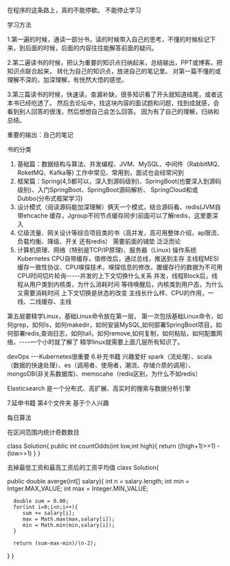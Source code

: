 
在程序的这条路上，真的不能停歇。
不能停止学习

学习方法

1.第一遍的时候，通读一部分书，读的时候带入自己的思考，不懂的时候标记下来，到后面的时候，后面的内容往往能解答前面的疑问。

2.第二遍读书的时候，把认为重要的知识点归纳起来，总结输出，PPT或博客。把知识点联合起来，
转化为自己的知识点，放进自己的笔记里。
对第一篇不懂的或理解不深的，加深理解，有恍然大悟的感觉。


3.第三篇读书的时候，快速读，查漏补缺，很多知识看了开头就知道结尾，或者这本书已经吃透了。 然后去论坛中，找这块内容的面试题和问题，找到成就感，会看到别人回答的很浅，然后想想自己会怎么回答。 因为有了自己的理解，归纳和总结。

重要的输出：自己的笔记


书的分类

1. 基础篇：数据结构与算法、并发编程、JVM、MySQL、中间件（RabbitMQ、RoketMQ、Kafka等)
   工作中常见、常用到，面试也会经常问到
2. 框架篇：Spring(4,5都可以，深入到源码级别)、SpringBoot(也要深入到源码级别)、入门SpringBoot、SpringBoot源码解析、 SpringCloud和或Dubbo(分布式框架学习)
3. 设计模式（阅读源码能加深理解）俩天一个模式，结合源码看、redis(JVM自带ehcache 缓存，Jgroup不同节点缓存同步)前面可以了解redis，这里要深入
4. 亿级流量、网关设计等综合项目类的书（高并发，高可用整体介绍，ap限流、负载均衡、降级、开关  还有redis） 需要前面的铺垫   泛泛而论
5. 计算机原理、网络（特别是TCP/IP原理)、服务器（Linux) 操作系统 Kubernetes
CPU自带缓存，值修改后，通过总线，推送到主存
主线程MESI缓存一致性协议、CPU嗅探技术，嗅探信息的修改，置缓存行的数据为不可用
CPU时间切片轮询-----并发的上下文切换什么关系
并发，线程Block后，线程从用户类到内核类，为什么消耗时间
等待唤醒后，内核类到用户态，为什么又需要消耗时间
上下文切换是状态的改变
主线长什么样、CPU的作用，一线、二线缓存、主线

第五层要精学Linux，基础Linux命令放在第一层，
第一次包括基础Linux命令，如何grep，如何ls，如何makedir，如何安装MySQL,如何部署SpringBoot项目，如何部署redis,查询日志，如何tail，如何remove,如何复制，如何粘贴，如何配置网络，----一个小时就了解了
精学linux就需要上面几层所有知识了。

devOps ---Kubernetes很重要
6.补充书籍 兴趣爱好
spark（流处理）、scala（数据的快速处理）、es（调用者、使用者，潮流、存储介质的调用）、mongoDB(非关系数据库)、memocahe（redis区别，为什么不如redis）

Elasticsearch 是一个分布式、高扩展、高实时的搜索与数据分析引擎

7.延申书籍 第4个文件夹 基于个人兴趣

每日算法


在区间范围内统计奇数数目 

class Solution{
   public int countOdds(int low,int high){
      return ((high+1)>>1) - (low>>1)
   }
}

去掉最低工资和最高工资后的工资平均值
class Solution{

   public double averge(int[] salary){
      int n = salary.length;
      int min = Intger.MAX_VALUE;
      int max = Integer.MIN_VALUE;

      double sum = 0.00;
      for(int i=0;i<n;i++){
         sum += salary[i];
         max = Math.max(max,salary[i]);
         min = Math.min(min,salary[i]);
      }

      return (sum-max-min)/(n-2);

   } 
}






